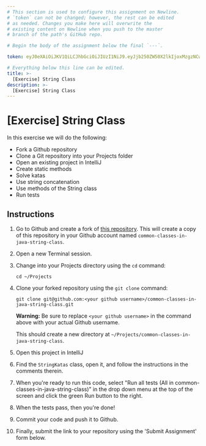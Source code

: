```yaml
---
# This section is used to configure this assignment on Newline.
# `token` can not be changed; however, the rest can be edited
# as needed. Changes you make here will overwrite the
# existing content on Newline when you push to the master
# branch of the path's GitHub repo.

# Begin the body of the assignment below the final `---`.

token: eyJ0eXAiOiJKV1QiLCJhbGciOiJIUzI1NiJ9.eyJjb250ZW50X2lkIjoxMzgzNCwiY29udGVudF90eXBlIjoiQXNzaWdubWVudCJ9.oxIAEzqtA9KTFil7cc6BNP26WJXCXWyVH7nZQQadHZk

# Everything below this line can be edited.
title: >-
  [Exercise] String Class
description: >-
  [Exercise] String Class
---
```

# [Exercise] String Class

In this exercise we will do the following:

* Fork a Github repository
* Clone a Git repository into your Projects folder
* Open an existing project in IntelliJ
* Create static methods
* Solve katas
* Use string concatenation
* Use methods of the String class
* Run tests

## Instructions

1. Go to Github and create a fork of [this repository](https://github.com/tiy-raleigh-java/common-classes-in-java-string-class). This will create a copy of this repository in your Github account named `common-classes-in-java-string-class`.

2. Open a new Terminal session.

3. Change into your Projects directory using the `cd` command:

	`cd ~/Projects`

4. Clone your forked repository using the `git clone` command:

	`git clone git@github.com:<your github username>/common-classes-in-java-string-class.git`

	**Warning:** Be sure to replace `<your github username>` in the command above with your actual Github username.

	This should create a new directory at `~/Projects/common-classes-in-java-string-class`.

5. Open this project in IntelliJ

6. Find the `StringKatas` class, open it, and follow the instructions in the comments therein.

7. When you're ready to run this code, select "Run all tests (All in common-classes-in-java-string-class)" in the drop down menu at the top of the screen and click the green Run button to the right.

8. When the tests pass, then you're done!

9. Commit your code and push it to Github.

10. Finally, submit the link to your repository using the 'Submit Assignment' form below.